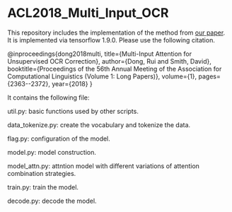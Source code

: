 # ACL2018_Multi_Input_OCR

This repository includes the implementation of the method from [our paper](http://www.ccs.neu.edu/home/dongrui/files/paper/acl_2018.pdf). It is implemented via tensorflow 1.9.0. Please use the following citation.

@inproceedings{dong2018multi,
  title={Multi-Input Attention for Unsupervised OCR Correction},
  author={Dong, Rui and Smith, David},
  booktitle={Proceedings of the 56th Annual Meeting of the Association for Computational Linguistics (Volume 1: Long Papers)},
  volume={1},
  pages={2363--2372},
  year={2018}
}

It contains the following file:

util.py: basic functions used by other scripts.

data_tokenize.py: create the vocabulary and tokenize the data.

flag.py: configuration of the model.

model.py: model construction.

model_attn.py: attntion model with different variations of attention combination strategies.

train.py: train the model.

decode.py: decode the model.




